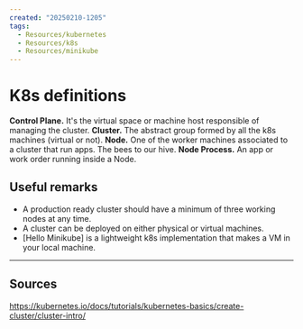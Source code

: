 ```yaml
---
created: "20250210-1205"
tags:
  - Resources/kubernetes
  - Resources/k8s
  - Resources/minikube
---
```


# K8s definitions

**Control Plane.** It's the virtual space or machine host responsible of managing the cluster.
**Cluster.** The abstract group formed by all the k8s machines (virtual or not).
**Node.** One of the worker machines associated to a cluster that run apps. The bees to our hive.
**Node Process.** An app or work order running inside a Node.


## Useful remarks

- A production ready cluster should have a minimum of three working nodes at any time.
- A cluster can be deployed on either physical or virtual machines.
- [Hello Minikube] is a lightweight k8s implementation that makes a VM in your local machine.


---

## Sources

https://kubernetes.io/docs/tutorials/kubernetes-basics/create-cluster/cluster-intro/
